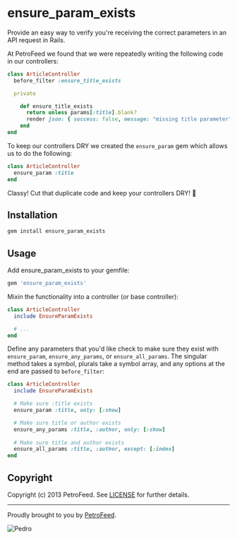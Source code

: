 # ensure_param_exists

Provide an easy way to verify you're receiving the correct parameters in an API request in Rails.

At PetroFeed we found that we were repeatedly writing the following code in our controllers:

```ruby
class ArticleController
  before_filter :ensure_title_exists

  private

    def ensure_title_exists
      return unless params[:title].blank?
      render json: { success: false, message: "missing title parameter" }, status: 422
    end
end
```

To keep our controllers DRY we created the `ensure_param` gem which allows us to do the following:


```ruby
class ArticleController
  ensure_param :title
end
```

Classy! Cut that duplicate code and keep your controllers DRY! :hocho:

Installation
----

```ruby
gem install ensure_param_exists
```

Usage
----

Add ensure_param_exists to your gemfile:

```ruby
gem 'ensure_param_exists'
```

Mixin the functionality into a controller (or base controller):

```ruby
class ArticleController
  include EnsureParamExists

  # ...
end
```

Define any parameters that you'd like check to make sure they exist with 
`ensure_param`, `ensure_any_params`, or `ensure_all_params`. The singular method takes a 
symbol, plurals take a symbol array, and any options at the end are passed to `before_filter`:


```ruby
class ArticleController
  include EnsureParamExists

  # Make sure :title exists
  ensure_param :title, only: [:show]

  # Make sure title or author exists
  ensure_any_params :title, :author, only: [:show]
  
  # Make sure title and author exists
  ensure_all_params :title, :author, except: [:index]
end
```

## Copyright

Copyright (c) 2013 PetroFeed. See [LICENSE](https://github.com/PetroFeed/ensure_param_exists/blob/master/LICENSE) for further details.

---

Proudly brought to you by [PetroFeed](http://PetroFeed.com).

![Pedro](https://www.petrofeed.com/img/company/pedro.png)
